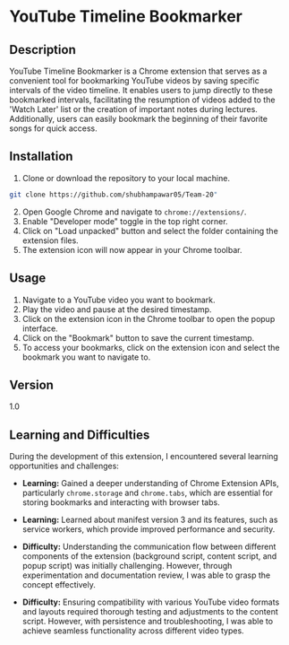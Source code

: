 # YouTube Timeline Bookmarker

## Description

YouTube Timeline Bookmarker is a Chrome extension that serves as a convenient tool for bookmarking YouTube videos by saving specific intervals of the video timeline. It enables users to jump directly to these bookmarked intervals, facilitating the resumption of videos added to the 'Watch Later' list or the creation of important notes during lectures. Additionally, users can easily bookmark the beginning of their favorite songs for quick access.


## Installation

1. Clone or download the repository to your local machine.
```bash
git clone https://github.com/shubhampawar05/Team-20"
```
2. Open Google Chrome and navigate to `chrome://extensions/`.
3. Enable "Developer mode" toggle in the top right corner.
4. Click on "Load unpacked" button and select the folder containing the extension files.
5. The extension icon will now appear in your Chrome toolbar.

## Usage

1. Navigate to a YouTube video you want to bookmark.
2. Play the video and pause at the desired timestamp.
3. Click on the extension icon in the Chrome toolbar to open the popup interface.
4. Click on the "Bookmark" button to save the current timestamp.
5. To access your bookmarks, click on the extension icon and select the bookmark you want to navigate to.


## Version

1.0

## Learning and Difficulties

During the development of this extension, I encountered several learning opportunities and challenges:
- **Learning:** Gained a deeper understanding of Chrome Extension APIs, particularly `chrome.storage` and `chrome.tabs`, which are essential for storing bookmarks and interacting with browser tabs.
- **Learning:** Learned about manifest version 3 and its features, such as service workers, which provide improved performance and security.

- **Difficulty:** Understanding the communication flow between different components of the extension (background script, content script, and popup script) was initially challenging. However, through experimentation and documentation review, I was able to grasp the concept effectively.
- **Difficulty:** Ensuring compatibility with various YouTube video formats and layouts required thorough testing and adjustments to the content script. However, with persistence and troubleshooting, I was able to achieve seamless functionality across different video types.



